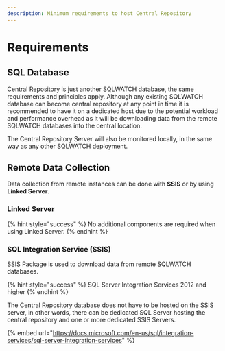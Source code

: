 ```yaml
---
description: Minimum requirements to host Central Repository
---
```


# Requirements

## SQL Database

Central Repository is just another SQLWATCH database, the same requirements and principles apply. Although any existing SQLWATCH database can become central repository at any point in time it is recommended to have it on a dedicated host due to the potential workload and performance overhead as it will be downloading data from the remote SQLWATCH  databases into the central location.

The Central Repository Server will also be monitored locally, in the same way as any other SQLWATCH deployment.

## Remote Data Collection

Data collection from remote instances can be done with **SSIS** or by using **Linked Server**.

### Linked Server

{% hint style="success" %}
No additional components are required when using Linked Server.
{% endhint %}

### SQL Integration Service \(SSIS\)

SSIS Package is used to download data from remote SQLWATCH databases.

{% hint style="success" %}
SQL Server Integration Services 2012 and higher
{% endhint %}

The Central Repository database does not have to be hosted on the SSIS server, in other words, there can be dedicated SQL Server hosting the central repository and one or more dedicated SSIS Servers.

{% embed url="https://docs.microsoft.com/en-us/sql/integration-services/sql-server-integration-services" %}

